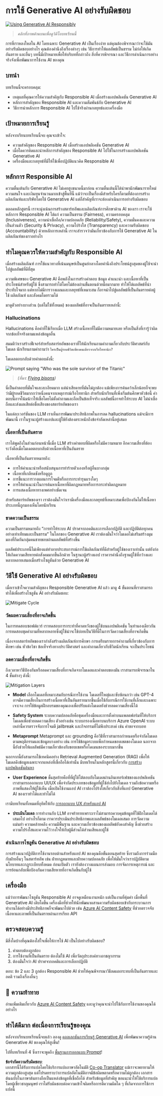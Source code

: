 <!--
CO_OP_TRANSLATOR_METADATA:
{
  "original_hash": "7f8f4c11f8c1cb6e1794442dead414ea",
  "translation_date": "2025-07-09T08:56:42+00:00",
  "source_file": "03-using-generative-ai-responsibly/README.md",
  "language_code": "th"
}
-->
# การใช้ Generative AI อย่างรับผิดชอบ

[![Using Generative AI Responsibly](../../../translated_images/03-lesson-banner.1ed56067a452d97709d51f6cc8b6953918b2287132f4909ade2008c936cd4af9.th.png)](https://aka.ms/gen-ai-lesson3-gh?WT.mc_id=academic-105485-koreyst)

> _คลิกที่ภาพด้านบนเพื่อดูวิดีโอบทเรียนนี้_

การที่เราหลงใหลใน AI โดยเฉพาะ Generative AI เป็นเรื่องง่าย แต่คุณต้องพิจารณาว่าจะใช้มันอย่างรับผิดชอบอย่างไร คุณต้องคำนึงถึงเรื่องต่างๆ เช่น วิธีการทำให้ผลลัพธ์เป็นธรรม ไม่ก่อให้เกิดอันตราย และอื่นๆ บทนี้มีเป้าหมายเพื่อให้บริบทที่กล่าวถึง สิ่งที่ควรพิจารณา และวิธีการดำเนินการอย่างจริงจังเพื่อพัฒนาการใช้งาน AI ของคุณ

## บทนำ

บทเรียนนี้จะครอบคลุม:

- เหตุผลที่คุณควรให้ความสำคัญกับ Responsible AI เมื่อสร้างแอปพลิเคชัน Generative AI
- หลักการสำคัญของ Responsible AI และความสัมพันธ์กับ Generative AI
- วิธีการนำหลักการ Responsible AI ไปใช้จริงผ่านกลยุทธ์และเครื่องมือ

## เป้าหมายการเรียนรู้

หลังจากเรียนบทเรียนนี้จบ คุณจะเข้าใจ:

- ความสำคัญของ Responsible AI เมื่อสร้างแอปพลิเคชัน Generative AI
- เมื่อใดควรคิดและนำหลักการสำคัญของ Responsible AI ไปใช้ในการสร้างแอปพลิเคชัน Generative AI
- เครื่องมือและกลยุทธ์ที่มีให้ใช้เพื่อปฏิบัติแนวคิด Responsible AI

## หลักการ Responsible AI

ความตื่นเต้นกับ Generative AI ไม่เคยสูงขนาดนี้มาก่อน ความตื่นเต้นนี้ได้นำพานักพัฒนารายใหม่ ความสนใจ และเงินทุนจำนวนมากเข้าสู่พื้นที่นี้ แม้ว่าจะเป็นเรื่องดีสำหรับใครก็ตามที่ต้องการสร้างผลิตภัณฑ์และบริษัทโดยใช้ Generative AI แต่ก็สำคัญที่เราจะต้องดำเนินการอย่างรับผิดชอบ

ตลอดหลักสูตรนี้ เราจะมุ่งเน้นการสร้างสตาร์ทอัพและผลิตภัณฑ์การศึกษาด้าน AI ของเรา เราจะใช้หลักการ Responsible AI ได้แก่ ความเป็นธรรม (Fairness), ความครอบคลุม (Inclusiveness), ความน่าเชื่อถือ/ความปลอดภัย (Reliability/Safety), ความมั่นคงและความเป็นส่วนตัว (Security & Privacy), ความโปร่งใส (Transparency) และความรับผิดชอบ (Accountability) ด้วยหลักการเหล่านี้ เราจะสำรวจว่ามันเกี่ยวข้องกับการใช้ Generative AI ในผลิตภัณฑ์ของเราอย่างไร

## ทำไมคุณควรให้ความสำคัญกับ Responsible AI

เมื่อสร้างผลิตภัณฑ์ การใช้แนวทางที่เน้นมนุษย์เป็นศูนย์กลางโดยคำนึงถึงประโยชน์สูงสุดของผู้ใช้จะนำไปสู่ผลลัพธ์ที่ดีที่สุด

ความพิเศษของ Generative AI คือพลังในการสร้างคำตอบ ข้อมูล คำแนะนำ และเนื้อหาที่เป็นประโยชน์สำหรับผู้ใช้ ซึ่งสามารถทำได้โดยไม่ต้องผ่านขั้นตอนด้วยมือมากมาย ทำให้ได้ผลลัพธ์ที่น่าประทับใจมาก แต่หากไม่มีการวางแผนและกลยุทธ์ที่เหมาะสม ก็อาจนำไปสู่ผลลัพธ์ที่เป็นอันตรายต่อผู้ใช้ ผลิตภัณฑ์ และสังคมโดยรวมได้

มาดูตัวอย่างบางส่วน (แต่ไม่ใช่ทั้งหมด) ของผลลัพธ์ที่อาจเป็นอันตรายเหล่านี้:

### Hallucinations

Hallucinations คือคำที่ใช้เรียกเมื่อ LLM สร้างเนื้อหาที่ไม่มีความหมายเลย หรือเป็นสิ่งที่เรารู้ว่าผิดจากข้อเท็จจริงตามแหล่งข้อมูลอื่น

สมมติว่าเราสร้างฟีเจอร์สำหรับสตาร์ทอัพของเราที่ให้นักเรียนถามคำถามเกี่ยวกับประวัติศาสตร์กับโมเดล นักเรียนถามคำถามว่า `ใครเป็นผู้รอดชีวิตเพียงคนเดียวจากเรือไททานิก?`

โมเดลตอบกลับด้วยคำตอบดังนี้:

![Prompt saying "Who was the sole survivor of the Titanic"](../../../03-using-generative-ai-responsibly/images/ChatGPT-titanic-survivor-prompt.webp)

> _(ที่มา: [Flying bisons](https://flyingbisons.com?WT.mc_id=academic-105485-koreyst))_

นี่เป็นคำตอบที่มั่นใจและละเอียดมาก แต่น่าเสียดายที่มันไม่ถูกต้อง แม้เพียงการค้นคว้าเล็กน้อยก็จะพบว่ามีผู้รอดชีวิตมากกว่าหนึ่งคนจากเหตุการณ์เรือไททานิก สำหรับนักเรียนที่เพิ่งเริ่มต้นศึกษาหัวข้อนี้ คำตอบนี้อาจโน้มน้าวให้เชื่อโดยไม่ตั้งคำถามและถือเป็นข้อเท็จจริง ผลลัพธ์นี้อาจทำให้ระบบ AI ไม่น่าเชื่อถือและส่งผลเสียต่อชื่อเสียงของสตาร์ทอัพของเรา

ในแต่ละเวอร์ชันของ LLM เราเห็นการพัฒนาประสิทธิภาพในการลด hallucinations แม้จะมีการพัฒนานี้ เราในฐานะผู้สร้างแอปและผู้ใช้ยังต้องตระหนักถึงข้อจำกัดเหล่านี้อยู่เสมอ

### เนื้อหาที่เป็นอันตราย

เราได้พูดถึงในส่วนก่อนหน้านี้เมื่อ LLM สร้างคำตอบที่ผิดหรือไม่มีความหมาย อีกความเสี่ยงที่ต้องระวังคือเมื่อโมเดลตอบกลับด้วยเนื้อหาที่เป็นอันตราย

เนื้อหาที่เป็นอันตรายหมายถึง:

- การให้คำแนะนำหรือสนับสนุนการทำร้ายตัวเองหรือผู้อื่นบางกลุ่ม
- เนื้อหาที่เกลียดชังหรือดูถูก
- การชี้แนะการวางแผนการโจมตีหรือการกระทำรุนแรงใดๆ
- การให้คำแนะนำในการค้นหาเนื้อหาที่ผิดกฎหมายหรือการกระทำผิดกฎหมาย
- การแสดงเนื้อหาทางเพศอย่างชัดเจน

สำหรับสตาร์ทอัพของเรา เราต้องมั่นใจว่าเรามีเครื่องมือและกลยุทธ์ที่เหมาะสมเพื่อป้องกันไม่ให้เนื้อหาประเภทนี้ถูกมองเห็นโดยนักเรียน

### ขาดความเป็นธรรม

ความเป็นธรรมหมายถึง “การทำให้ระบบ AI ปราศจากอคติและการเลือกปฏิบัติ และปฏิบัติต่อทุกคนอย่างเท่าเทียมและเป็นธรรม” ในโลกของ Generative AI เราต้องมั่นใจว่าโมเดลไม่เสริมสร้างมุมมองที่กีดกันกลุ่มคนชายขอบผ่านผลลัพธ์ที่สร้างขึ้น

ผลลัพธ์ประเภทนี้ไม่เพียงแต่ทำลายประสบการณ์การใช้ผลิตภัณฑ์ที่ดีสำหรับผู้ใช้ของเราเท่านั้น แต่ยังก่อให้เกิดความเสียหายต่อสังคมมากขึ้นอีกด้วย ในฐานะผู้สร้างแอป เราควรคำนึงถึงฐานผู้ใช้ที่กว้างและหลากหลายเสมอเมื่อสร้างโซลูชันด้วย Generative AI

## วิธีใช้ Generative AI อย่างรับผิดชอบ

เมื่อเราเข้าใจความสำคัญของ Responsible Generative AI แล้ว มาดู 4 ขั้นตอนที่เราสามารถทำได้เพื่อสร้างโซลูชัน AI อย่างรับผิดชอบ:

![Mitigate Cycle](../../../translated_images/mitigate-cycle.babcd5a5658e1775d5f2cb47f2ff305cca090400a72d98d0f9e57e9db5637c72.th.png)

### วัดผลความเสี่ยงที่อาจเกิดขึ้น

ในการทดสอบซอฟต์แวร์ เราทดสอบการกระทำที่คาดหวังของผู้ใช้บนแอปพลิเคชัน ในทำนองเดียวกัน การทดสอบชุดคำถามที่หลากหลายซึ่งผู้ใช้น่าจะใช้บ่อยเป็นวิธีที่ดีในการวัดความเสี่ยงที่อาจเกิดขึ้น

เนื่องจากสตาร์ทอัพของเรากำลังสร้างผลิตภัณฑ์การศึกษา การเตรียมรายการคำถามที่เกี่ยวข้องกับการศึกษา เช่น หัวข้อวิชา ข้อเท็จจริงทางประวัติศาสตร์ และคำถามเกี่ยวกับชีวิตนักเรียน จะเป็นประโยชน์

### ลดความเสี่ยงที่อาจเกิดขึ้น

ถึงเวลาหาวิธีป้องกันหรือลดความเสี่ยงที่อาจเกิดจากโมเดลและคำตอบของมัน เราสามารถพิจารณาใน 4 ชั้นต่างๆ ดังนี้:

![Mitigation Layers](../../../translated_images/mitigation-layers.377215120b9a1159a8c3982c6bbcf41b6adf8c8fa04ce35cbaeeb13b4979cdfc.th.png)

- **Model** เลือกโมเดลที่เหมาะสมกับกรณีการใช้งาน โมเดลที่ใหญ่และซับซ้อนกว่า เช่น GPT-4 อาจมีความเสี่ยงในการสร้างเนื้อหาที่เป็นอันตรายมากขึ้นเมื่อใช้กับกรณีการใช้งานที่เล็กและเฉพาะเจาะจง การใช้ข้อมูลฝึกอบรมของคุณเองเพื่อปรับแต่งโมเดลยังช่วยลดความเสี่ยงนี้ได้

- **Safety System** ระบบความปลอดภัยคือชุดเครื่องมือและการตั้งค่าบนแพลตฟอร์มที่ให้บริการโมเดลเพื่อช่วยลดความเสี่ยง ตัวอย่างเช่น ระบบกรองเนื้อหาบนบริการ Azure OpenAI ระบบเหล่านี้ควรตรวจจับการโจมตี jailbreak และกิจกรรมที่ไม่พึงประสงค์ เช่น คำขอจากบอท

- **Metaprompt** Metaprompt และ grounding คือวิธีที่เราสามารถกำหนดหรือจำกัดโมเดลตามพฤติกรรมและข้อมูลบางอย่าง เช่น การใช้ข้อมูลระบบเพื่อกำหนดขอบเขตของโมเดล นอกจากนี้ยังช่วยให้ผลลัพธ์มีความเกี่ยวข้องกับขอบเขตหรือโดเมนของระบบมากขึ้น

นอกจากนี้ยังสามารถใช้เทคนิคอย่าง Retrieval Augmented Generation (RAG) เพื่อให้โมเดลดึงข้อมูลเฉพาะจากแหล่งที่เชื่อถือได้เท่านั้น มีบทเรียนในหลักสูตรนี้เกี่ยวกับ [การสร้างแอปพลิเคชันค้นหา](../08-building-search-applications/README.md?WT.mc_id=academic-105485-koreyst)

- **User Experience** ชั้นสุดท้ายคือที่ที่ผู้ใช้โต้ตอบกับโมเดลผ่านอินเทอร์เฟซของแอปพลิเคชัน เราสามารถออกแบบ UI/UX เพื่อจำกัดประเภทของข้อมูลที่ผู้ใช้ส่งไปยังโมเดล รวมถึงข้อความหรือภาพที่แสดงให้ผู้ใช้เห็น เมื่อเปิดใช้งานแอป AI เราต้องโปร่งใสเกี่ยวกับสิ่งที่แอป Generative AI ของเราทำได้และทำไม่ได้

เรามีบทเรียนทั้งหมดที่อุทิศให้กับ [การออกแบบ UX สำหรับแอป AI](../12-designing-ux-for-ai-applications/README.md?WT.mc_id=academic-105485-koreyst)

- **ประเมินโมเดล** การทำงานกับ LLM อาจท้าทายเพราะเราไม่สามารถควบคุมข้อมูลที่ใช้ฝึกโมเดลได้เสมอไป อย่างไรก็ตาม เราควรประเมินประสิทธิภาพและผลลัพธ์ของโมเดลเสมอ การวัดความแม่นยำ ความคล้ายคลึง ความมีพื้นฐาน และความเกี่ยวข้องของผลลัพธ์ยังคงสำคัญ ซึ่งช่วยสร้างความโปร่งใสและความไว้วางใจให้กับผู้มีส่วนได้ส่วนเสียและผู้ใช้

### ดำเนินการโซลูชัน Generative AI อย่างรับผิดชอบ

การสร้างแนวปฏิบัติการใช้งานรอบด้านสำหรับแอป AI ของคุณคือขั้นตอนสุดท้าย ซึ่งรวมถึงการร่วมมือกับฝ่ายอื่นๆ ในสตาร์ทอัพ เช่น ฝ่ายกฎหมายและฝ่ายความปลอดภัย เพื่อให้มั่นใจว่าเราปฏิบัติตามนโยบายและกฎระเบียบทั้งหมด ก่อนเปิดตัว เรายังต้องวางแผนการส่งมอบ การจัดการเหตุการณ์ และการย้อนกลับเพื่อป้องกันความเสียหายที่อาจเกิดขึ้นกับผู้ใช้

## เครื่องมือ

แม้ว่าการพัฒนาโซลูชัน Responsible AI อาจดูเหมือนงานหนัก แต่เป็นงานที่คุ้มค่า เมื่อพื้นที่ Generative AI เติบโตขึ้น เครื่องมือที่ช่วยให้นักพัฒนาผสานความรับผิดชอบเข้ากับกระบวนการทำงานได้อย่างมีประสิทธิภาพก็จะพัฒนาไปด้วย เช่น [Azure AI Content Safety](https://learn.microsoft.com/azure/ai-services/content-safety/overview?WT.mc_id=academic-105485-koreyst) ที่ช่วยตรวจจับเนื้อหาและภาพที่เป็นอันตรายผ่านการเรียก API

## ตรวจสอบความรู้

มีสิ่งใดบ้างที่คุณต้องใส่ใจเพื่อให้การใช้ AI เป็นไปอย่างรับผิดชอบ?

1. คำตอบต้องถูกต้อง  
1. การใช้งานที่เป็นอันตราย ต้องไม่ใช้ AI เพื่อวัตถุประสงค์ทางอาชญากรรม  
1. ต้องมั่นใจว่า AI ปราศจากอคติและการเลือกปฏิบัติ

ตอบ: ข้อ 2 และ 3 ถูกต้อง Responsible AI ช่วยให้คุณพิจารณาวิธีลดผลกระทบที่เป็นอันตรายและอคติ รวมถึงเรื่องอื่นๆ

## 🚀 ความท้าทาย

อ่านเพิ่มเติมเกี่ยวกับ [Azure AI Content Safety](https://learn.microsoft.com/azure/ai-services/content-safety/overview?WT.mc_id=academic-105485-koreyst) และดูว่าคุณจะนำไปใช้กับการใช้งานของคุณได้อย่างไร

## ทำได้ดีมาก ต่อเนื่องการเรียนรู้ของคุณ

หลังจากเรียนบทเรียนนี้จบแล้ว ลองดู [คอลเลกชันการเรียนรู้ Generative AI](https://aka.ms/genai-collection?WT.mc_id=academic-105485-koreyst) เพื่อพัฒนาความรู้ด้าน Generative AI ของคุณให้สูงขึ้น!

ไปที่บทเรียนที่ 4 ซึ่งเราจะพูดถึง [พื้นฐานการออกแบบ Prompt](../04-prompt-engineering-fundamentals/README.md?WT.mc_id=academic-105485-koreyst)!

**ข้อจำกัดความรับผิดชอบ**:  
เอกสารนี้ได้รับการแปลโดยใช้บริการแปลภาษาอัตโนมัติ [Co-op Translator](https://github.com/Azure/co-op-translator) แม้เราจะพยายามให้ความถูกต้องสูงสุด แต่โปรดทราบว่าการแปลอัตโนมัติอาจมีข้อผิดพลาดหรือความไม่ถูกต้อง เอกสารต้นฉบับในภาษาต้นทางถือเป็นแหล่งข้อมูลที่เชื่อถือได้ สำหรับข้อมูลที่สำคัญ ขอแนะนำให้ใช้บริการแปลโดยผู้เชี่ยวชาญมนุษย์ เราไม่รับผิดชอบต่อความเข้าใจผิดหรือการตีความผิดใด ๆ ที่เกิดจากการใช้การแปลนี้